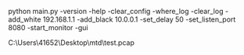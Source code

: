 python main.py -version -help -clear_config -where_log -clear_log -add_white 192.168.1.1 -add_black 10.0.0.1 -set_delay 50 -set_listen_port 8080 -start_monitor -gui

C:\Users\41652\Desktop\mtd\test.pcap